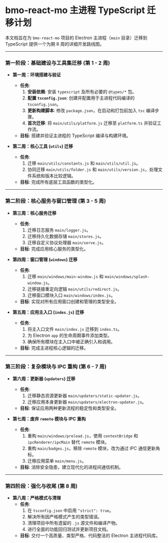 # bmo-react-mo 主进程 TypeScript 迁移计划

本文档旨在为 `bmo-react-mo` 项目的 Electron 主进程（`main` 目录）迁移到 TypeScript 提供一个为期 8 周的详细开发路线图。

---

### **第一阶段：基础建设与工具集迁移 (第 1 - 2 周)**

*   **第一周：环境搭建与验证**
    *   **任务**:
        1.  **安装依赖**: 安装 `typescript` 及所有必要的 `@types/*` 包。
        2.  **配置 `tsconfig.json`**: 创建并配置用于主进程代码编译的 `tsconfig.json`。
        3.  **更新构建脚本**: 修改 `package.json`，在启动和打包前加入 `tsc` 编译步骤。
        4.  **首次迁移**: 将 `main/utils/platform.js` 迁移至 `platform.ts` 并验证工作流。
    *   **目标**: 搭建并验证主进程的 TypeScript 编译与构建环境。

*   **第二周：核心工具 (`utils`) 迁移**
    *   **任务**:
        1.  迁移 `main/utils/constants.js` 和 `main/utils/util.js`。
        2.  协同迁移 `main/utils/folder.js` 和 `main/utils/version.js`，处理文件系统和版本比较逻辑。
    *   **目标**: 完成所有底层工具函数的类型化。

---

### **第二阶段：核心服务与窗口管理 (第 3 - 5 周)**

*   **第三周：核心服务迁移**
    *   **任务**:
        1.  迁移日志服务 `main/logger.js`。
        2.  迁移持久化数据存储 `main/stores.js`。
        3.  迁移自定义协议处理器 `main/serve.js`。
    *   **目标**: 完成应用核心服务的类型化。

*   **第四周：窗口管理 (`windows`) 迁移**
    *   **任务**:
        1.  迁移 `main/windows/main-window.js` 和 `main/windows/splash-window.js`。
        2.  迁移链接重定向逻辑 `main/utils/redirect.js`。
        3.  迁移窗口模块入口 `main/windows/index.js`。
    *   **目标**: 实现对所有应用窗口创建和管理的类型安全。

*   **第五周：应用主入口 (`index.js`) 迁移**
    *   **任务**:
        1.  将主入口文件 `main/index.js` 迁移到 `index.ts`。
        2.  为 Electron `app` 的生命周期事件添加类型。
        3.  确保所有模块在主入口中被正确引入和调用。
    *   **目标**: 完成主进程核心逻辑的迁移。

---

### **第三阶段：复杂模块与 IPC 重构 (第 6 - 7 周)**

*   **第六周：更新器 (`updaters`) 迁移**
    *   **任务**:
        1.  迁移静态资源更新器 `main/updaters/static-updater.js`。
        2.  迁移应用本身更新器 `main/updaters/electron-updater.js`。
    *   **目标**: 保证应用两种更新流程的稳定性和类型安全。

*   **第七周：废弃 `remote` 模块与 IPC 重构**
    *   **任务**:
        1.  重构 `main/windows/preload.js`，使用 `contextBridge` 和 `ipcRenderer/ipcMain` 替代 `remote` 模块。
        2.  重构 `main/badges.js`，移除 `remote` 模块，改为通过 IPC 通信更新角标。
        3.  迁移应用菜单 `main/menu.js`。
    *   **目标**: 消除安全隐患，建立现代化的进程间通信机制。

---

### **第四阶段：强化与收尾 (第 8 周)**

*   **第八周：严格模式与清理**
    *   **任务**:
        1.  在 `tsconfig.json` 中启用 `"strict": true`。
        2.  解决所有因严格模式产生的类型错误。
        3.  清理项目中所有遗留的 `.js` 源文件和编译产物。
        4.  进行全面的功能回归测试并更新项目文档。
    *   **目标**: 交付一个高质量、类型严格、代码整洁的 Electron 主进程代码库。
